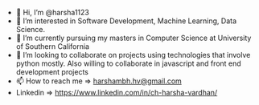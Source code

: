 - 👋 Hi, I’m @harsha1123
- 👀 I’m interested in Software Development, Machine Learning, Data Science.
- 🌱 I’m currently pursuing my masters in Computer Science at University of Southern California
- 💞️ I’m looking to collaborate on projects using technologies that involve python mostly. Also willing to collaborate in javascript and front end development projects
- 📫 How to reach me => harshambh.hv@gmail.com
- Linkedin => https://www.linkedin.com/in/ch-harsha-vardhan/

<!---
harsha1123/harsha1123 is a ✨ special ✨ repository because its `README.md` (this file) appears on your GitHub profile.
You can click the Preview link to take a look at your changes.
--->
